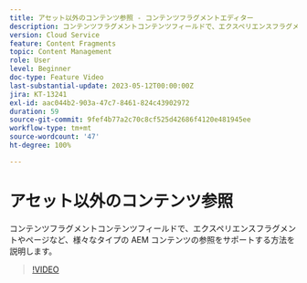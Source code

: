 ```yaml
---
title: アセット以外のコンテンツ参照 - コンテンツフラグメントエディター
description: コンテンツフラグメントコンテンツフィールドで、エクスペリエンスフラグメントやページなど、様々なタイプの AEM コンテンツの参照をサポートする方法を説明します。
version: Cloud Service
feature: Content Fragments
topic: Content Management
role: User
level: Beginner
doc-type: Feature Video
last-substantial-update: 2023-05-12T00:00:00Z
jira: KT-13241
exl-id: aac044b2-903a-47c7-8461-824c43902972
duration: 59
source-git-commit: 9fef4b77a2c70c8cf525d42686f4120e481945ee
workflow-type: tm+mt
source-wordcount: '47'
ht-degree: 100%

---
```


# アセット以外のコンテンツ参照

コンテンツフラグメントコンテンツフィールドで、エクスペリエンスフラグメントやページなど、様々なタイプの AEM コンテンツの参照をサポートする方法を説明します。

>[!VIDEO](https://video.tv.adobe.com/v/3419313/?learn=on)
